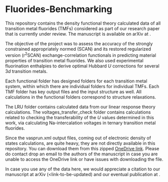 # Fluorides-Benchmarking
This repository contains the density functional theory calculated data of all transition metal fluorides (TMFs) considered as part of our research paper that is currently under review. The manuscript is available on arXiv at <link-to-be-updated>.

The objective of the project was to assess the accuracy of the strongly constrained appropriately normed (SCAN) and its restored regularized version (r<sup>2</sup>SCAN) exchange-correlation functionals in predicting material properties of transition metal fluorides. We also used experimental fluorination enthalpies to derive optimal Hubbard <i>U</i> corrections for several 3<i>d</i> transition metals.

Each functional folder has designed folders for each transition metal system, within which there are individual folders for individual TMFs. Each TMF folder has key output files and the input structure as well. All calculations in the functional folders correspond to structure relaxations.

The LRU folder contains calculated data from our linear response theory calculations. The voltages_transfer_check folder contains calculations related to checking the transferability of the <i>U</i> values determined in this work, via calculating Na-intercalation voltages in ternary transition metal fluorides.

Since the vasprun.xml output files, coming out of electronic density of states calculations, are quite heavy, they are not directly available in this repository. You can download them from this zipped <a href="https://indianinstituteofscience-my.sharepoint.com/:u:/g/personal/derejebekele_iisc_ac_in/ESzL4z7xyJ9Eq8Q70GoaH0kBGgVRokZ4IDPih7LyY-VhSg?e=caRfCU">OneDrive link</a>. Please do contact drop an email to the authors of the manuscript in case you are unable to access the OneDrive link or have issues with downloading the file.

In case you use any of the data here, we would appreciate a citation to our manuscript at arXiv (<link-to-be-updated) and our eventual publication at <DoI-to-be-updated>.


